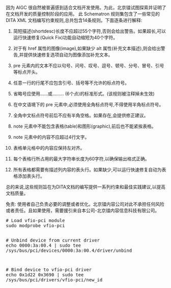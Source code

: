 因为 AIGC 很自然被普遍感到适合文档开发使用。为此，北京镭试图探索并证明了在文档开发的质量控制阶段的应用。
此 Schematron 规则集包含了一些常见的 DITA XML 文档编写约束规则,总共包含14条规则。下面逐条进行解释:

1. 简短描述(shortdesc)长度不应超过55个字符,否则会给出警告。如果超长,可以运行快速修复(Quick Fix)功能自动缩短为40个字符。



2. 对于有 href 属性的图像(image),如果缺少 alt 属性(补充文本描述),则会给出警告,并提供快速修复选项自动为图像添加补充文本。



3. pre 元素内的文本不应以句号、问号、叹号、逗号、顿号、分号、冒号、引号等标点开头。



4. 任意一行的行尾不应包含引号、括号等不允许的标点符号。 



5. 省略号应使用……或……… (6个点)的标准形式。(该规则被注释掉未生效)



6. 在中文语境下的 pre 元素中,必须使用全角标点符号,不得使用半角标点符号。



7. 全角中文标点符号前后不应有半角空格。如果存在,会提供修正建议。



8. note 元素中不能包含表格(table)和图形(graphic),前后也不能紧挨表格。



9. note 元素中的内容不应超过4行文字。



10. 表格单元格中的内容应保持左对齐。



11. 每个表格行所占用的最大字符串长度为60字符,以确保输出格式正确。




12. 所有表格都需要有描述列内容的表头行。如果缺少,可以运行快速修复自动为表格添加表头行。



总的来说,这些规则旨在为DITA文档的编写提供一系列约束和最佳实践建议,以提高文档质量。

免责: 使用者自己负责必要的调整或者优化。北京镭内容公司对此不承担任何风险或者责任。且如果使用，需要援引来自本公司-北京镭内容信息科技有限公司。

<div class="highlight highlight-source-shell">
<pre>
<span class="pl-c"># Load vfio-pci module</span>
sudo modprobe vfio-pci

<span class="pl-c"># Unbind device from current driver</span>
<span class="pl-c1">echo</span> 0000:3a:00.4 | sudo tee /sys/bus/pci/devices/0000:3a:00.4/driver/unbind

<span class="pl-c"># Bind device to vfio-pci driver</span>
<span class="pl-c1">echo</span> 0x1d22 0x3690 | sudo tee /sys/bus/pci/drivers/vfio-pci/new_id
</pre>
</div>

